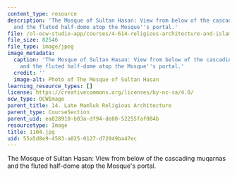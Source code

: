 ```yaml
---
content_type: resource
description: 'The Mosque of Sultan Hasan: View from below of the cascading muqarnas
  and the fluted half-dome atop the Mosque''s portal.'
file: /ol-ocw-studio-app/courses/4-614-religious-architecture-and-islamic-cultures-fall-2002/55a5d8e94583a0250127d72049ba47ec_1104.jpg
file_size: 82546
file_type: image/jpeg
image_metadata:
  caption: 'The Mosque of Sultan Hasan: View from below of the cascading muqarnas
    and the fluted half-dome atop the Mosque''s portal.'
  credit: ''
  image-alt: Photo of The Mosque of Sultan Hasan
learning_resource_types: []
license: https://creativecommons.org/licenses/by-nc-sa/4.0/
ocw_type: OCWImage
parent_title: 14. Late Mamluk Religious Architecture
parent_type: CourseSection
parent_uid: ea828910-b03a-df94-de80-52255faf084b
resourcetype: Image
title: 1104.jpg
uid: 55a5d8e9-4583-a025-0127-d72049ba47ec
---
```

The Mosque of Sultan Hasan: View from below of the cascading muqarnas and the fluted half-dome atop the Mosque's portal.